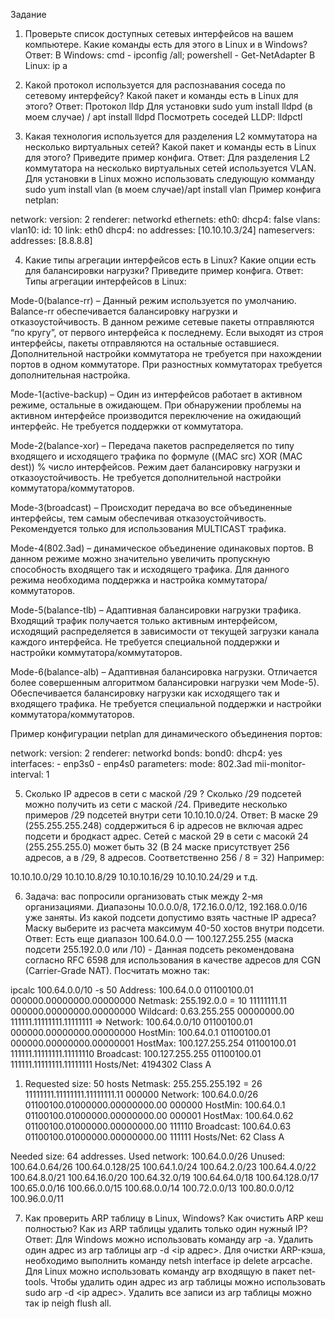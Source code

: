 Задание
1) Проверьте список доступных сетевых интерфейсов на вашем компьютере. Какие команды есть для этого в Linux и в Windows?
Ответ:
В Windows: cmd -  ipconfig /all; powershell - Get-NetAdapter
В Linux: ip a

2) Какой протокол используется для распознавания соседа по сетевому интерфейсу? Какой пакет и команды есть в Linux для этого?
Ответ:
Протокол lldp
Для установки sudo yum install lldpd (в моем случае) / apt install lldpd
Посмотреть соседей LLDP: lldpctl

3) Какая технология используется для разделения L2 коммутатора на несколько виртуальных сетей? Какой пакет и команды есть в Linux для этого? Приведите пример конфига.
Ответ:
Для разделения L2 коммутатора на несколько виртуальных сетей используется VLAN.
Для установки в Linux можно использовать следующую комманду sudo yum install vlan (в моем случае)/apt install vlan
Пример конфига netplan:

network:
 version: 2
 renderer: networkd
 ethernets:
   eth0:
     dhcp4: false
 vlans:   
     vlan10:
        id: 10
        link: eth0
        dhcp4: no
        addresses: [10.10.10.3/24]
        nameservers:
          addresses: [8.8.8.8]

4) Какие типы агрегации интерфейсов есть в Linux? Какие опции есть для балансировки нагрузки? Приведите пример конфига.
Ответ:
Типы агрегации интерфейсов в Linux:


Mode-0(balance-rr) – Данный режим используется по умолчанию. Balance-rr обеспечивается балансировку нагрузки и отказоустойчивость. В данном режиме сетевые пакеты отправляются “по кругу”, от первого интерфейса к последнему. Если выходят из строя интерфейсы, пакеты отправляются на остальные оставшиеся. Дополнительной настройки коммутатора не требуется при нахождении портов в одном коммутаторе. При разностных коммутаторах требуется дополнительная настройка.


Mode-1(active-backup) – Один из интерфейсов работает в активном режиме, остальные в ожидающем. При обнаружении проблемы на активном интерфейсе производится переключение на ожидающий интерфейс. Не требуется поддержки от коммутатора.


Mode-2(balance-xor) – Передача пакетов распределяется по типу входящего и исходящего трафика по формуле ((MAC src) XOR (MAC dest)) % число интерфейсов. Режим дает балансировку нагрузки и отказоустойчивость. Не требуется дополнительной настройки коммутатора/коммутаторов.


Mode-3(broadcast) – Происходит передача во все объединенные интерфейсы, тем самым обеспечивая отказоустойчивость. Рекомендуется только для использования MULTICAST трафика.


Mode-4(802.3ad) – динамическое объединение одинаковых портов. В данном режиме можно значительно увеличить пропускную способность входящего так и исходящего трафика. Для данного режима необходима поддержка и настройка коммутатора/коммутаторов.


Mode-5(balance-tlb) – Адаптивная балансировки нагрузки трафика. Входящий трафик получается только активным интерфейсом, исходящий распределяется в зависимости от текущей загрузки канала каждого интерфейса. Не требуется специальной поддержки и настройки коммутатора/коммутаторов.


Mode-6(balance-alb) – Адаптивная балансировка нагрузки. Отличается более совершенным алгоритмом балансировки нагрузки чем Mode-5). Обеспечивается балансировку нагрузки как исходящего так и входящего трафика. Не требуется специальной поддержки и настройки коммутатора/коммутаторов.


Пример конфигурации netplan для динамического объединения портов:

network:
    version: 2
    renderer: networkd
    bonds:
        bond0:
            dhcp4: yes
            interfaces:
                - enp3s0
                - enp4s0
            parameters:
                mode: 802.3ad
                mii-monitor-interval: 1

5) Сколько IP адресов в сети с маской /29 ? Сколько /29 подсетей можно получить из сети с маской /24. Приведите несколько примеров /29 подсетей внутри сети 10.10.10.0/24.
Ответ:
В маске 29 (255.255.255.248) соддержиться 6 ip адресов не включая адрес подсети и бродкаст адрес.
Сетей с маской 29 в сети с масокй 24 (255.255.255.0) может быть 32 (В 24 маске присутствует 256 адресов, а в /29, 8 адресов. Соответственно 256 / 8 = 32)
Например:

10.10.10.0/29
10.10.10.8/29
10.10.10.16/29
10.10.10.24/29
и т.д.

6) Задача: вас попросили организовать стык между 2-мя организациями. Диапазоны 10.0.0.0/8, 172.16.0.0/12, 192.168.0.0/16 уже заняты. Из какой подсети допустимо взять частные IP адреса? Маску выберите из расчета максимум 40-50 хостов внутри подсети.
Ответ:
Есть еще диапазон 100.64.0.0 — 100.127.255.255 (маска подсети 255.192.0.0 или /10) - Данная подсеть рекомендована согласно RFC 6598 для использования в качестве адресов для CGN (Carrier-Grade NAT).
Посчитать можно так:

ipcalc 100.64.0.0/10 -s 50
Address:   100.64.0.0           01100100.01 000000.00000000.00000000
Netmask:   255.192.0.0 = 10     11111111.11 000000.00000000.00000000
Wildcard:  0.63.255.255         00000000.00 111111.11111111.11111111
=>
Network:   100.64.0.0/10        01100100.01 000000.00000000.00000000
HostMin:   100.64.0.1           01100100.01 000000.00000000.00000001
HostMax:   100.127.255.254      01100100.01 111111.11111111.11111110
Broadcast: 100.127.255.255      01100100.01 111111.11111111.11111111
Hosts/Net: 4194302               Class A

1. Requested size: 50 hosts
Netmask:   255.255.255.192 = 26 11111111.11111111.11111111.11 000000
Network:   100.64.0.0/26        01100100.01000000.00000000.00 000000
HostMin:   100.64.0.1           01100100.01000000.00000000.00 000001
HostMax:   100.64.0.62          01100100.01000000.00000000.00 111110
Broadcast: 100.64.0.63          01100100.01000000.00000000.00 111111
Hosts/Net: 62                    Class A

Needed size:  64 addresses.
Used network: 100.64.0.0/26
Unused:
100.64.0.64/26
100.64.0.128/25
100.64.1.0/24
100.64.2.0/23
100.64.4.0/22
100.64.8.0/21
100.64.16.0/20
100.64.32.0/19
100.64.64.0/18
100.64.128.0/17
100.65.0.0/16
100.66.0.0/15
100.68.0.0/14
100.72.0.0/13
100.80.0.0/12
100.96.0.0/11

7) Как проверить ARP таблицу в Linux, Windows? Как очистить ARP кеш полностью? Как из ARP таблицы удалить только один нужный IP?
Ответ:
Для Windows можно использовать команду arp -a. Удалить один адрес из arp таблицы arp -d <ip адрес>. Для очистки ARP-кэша, необходимо выполнить команду netsh interface ip delete arpcache.
Для Linux можно использовать команду arp входящую в пакет net-tools. Чтобы удалить один адрес из arp таблицы можно использовать sudo arp -d <ip адрес>. Удалить все записи из arp таблицы можно так ip neigh flush all.
